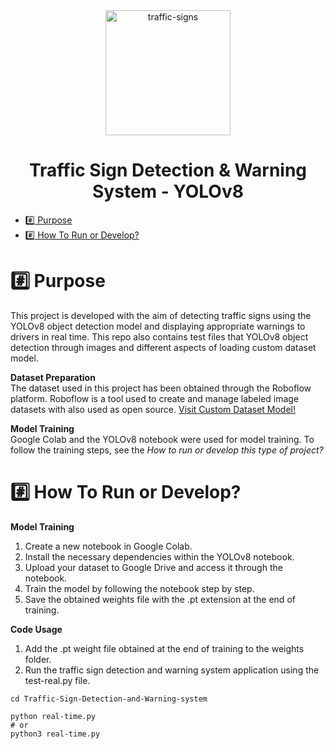 <div align="center">
<img src="https://cdn-icons-png.flaticon.com/512/8708/8708013.png" width="200" height="200" alt="traffic-signs">
</div>

<h1 align="center">Traffic Sign Detection & Warning System - YOLOv8</h1>

*  [:hash: Purpose](#hash-purpose)
*  [:hash: How To Run or Develop?](#hash-how-to-run-or-develop)

<p align="justify">

# :hash: Purpose
This project is developed with the aim of detecting traffic signs using the YOLOv8 object detection model and displaying appropriate warnings to drivers in real time. This repo also contains test files that YOLOv8 object detection through images and different aspects of loading custom dataset model.

**Dataset Preparation** <br>
The dataset used in this project has been obtained through the Roboflow platform. Roboflow is a tool used to create and manage labeled image datasets with also used as open source. [Visit Custom Dataset Model!](https://universe.roboflow.com/fsevval/traffic-sign-guy19)

**Model Training** <br>
Google Colab and the YOLOv8 notebook were used for model training. To follow the training steps, see the _How to run or develop this type of project?_

# :hash: How To Run or Develop?
**Model Training** <br>
1. Create a new notebook in Google Colab.
2. Install the necessary dependencies within the YOLOv8 notebook.
3. Upload your dataset to Google Drive and access it through the notebook.
4. Train the model by following the notebook step by step.
5. Save the obtained weights file with the .pt extension at the end of training.

**Code Usage** <br>
1. Add the .pt weight file obtained at the end of training to the weights folder.
2. Run the traffic sign detection and warning system application using the test-real.py file.

```
cd Traffic-Sign-Detection-and-Warning-system
```
```
python real-time.py
# or
python3 real-time.py
```
</p>